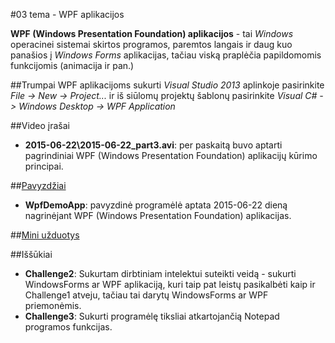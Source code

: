 ﻿#03 tema - WPF aplikacijos

**WPF (Windows Presentation Foundation) aplikacijos** - tai *Windows* operacinei sistemai skirtos programos, paremtos langais ir daug kuo panašios į *Windows Forms* aplikacijas, tačiau viską praplėčia papildomomis funkcijomis (animacija ir pan.)

##Trumpai
WPF aplikacijoms sukurti *Visual Studio 2013* aplinkoje pasirinkite *File -> New -> Project...* ir iš siūlomų projektų šablonų pasirinkite *Visual C# -> Windows Desktop -> WPF Application*

##Video įrašai
- **2015-06-22\2015-06-22_part3.avi**: per paskaitą buvo aptarti pagrindiniai WPF (Windows Presentation Foundation) aplikacijų kūrimo principai.

##[Pavyzdžiai](https://github.com/niku-live/jpvs2015/tree/master/03%20tema%20-%20Desktop%20-%20WPF%20Applications/Examples)
- **WpfDemoApp**: pavyzdinė programėlė aptata 2015-06-22 dieną nagrinėjant WPF (Windows Presentation Foundation) aplikacijas.

##[Mini užduotys](https://github.com/niku-live/jpvs2015/tree/master/03%20tema%20-%20Desktop%20-%20WPF%20Applications/Mini%20Problems)

##Iššūkiai
- **Challenge2**: Sukurtam dirbtiniam intelektui suteikti veidą - sukurti WindowsForms ar WPF aplikaciją, kuri taip pat leistų pasikalbėti kaip ir Challenge1 atveju, tačiau tai darytų WindowsForms ar WPF priemonėmis.
- **Challenge3**: Sukurti programėlę tiksliai atkartojančią Notepad programos funkcijas.

